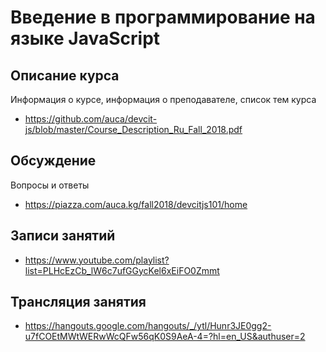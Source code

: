 # Введение в программирование на языке JavaScript

## Описание курса

Информация о курсе, информация о преподавателе, список тем курса

* <https://github.com/auca/devcit-js/blob/master/Course_Description_Ru_Fall_2018.pdf>

## Обсуждение

Вопросы и ответы

* <https://piazza.com/auca.kg/fall2018/devcitjs101/home>

## Записи занятий

* <https://www.youtube.com/playlist?list=PLHcEzCb_lW6c7ufGGycKel6xEiFO0Zmmt>

## Трансляция занятия

* <https://hangouts.google.com/hangouts/_/ytl/Hunr3JE0gg2-u7fCOEtMWtWERwWcQFw56qK0S9AeA-4=?hl=en_US&authuser=2>

